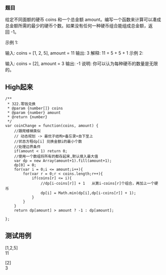 
### 题目
给定不同面额的硬币 coins 和一个总金额 amount。编写一个函数来计算可以凑成总金额所需的最少的硬币个数。如果没有任何一种硬币组合能组成总金额，返回 -1。

示例 1:

输入: coins = [1, 2, 5], amount = 11
输出: 3 
解释: 11 = 5 + 5 + 1
示例 2:

输入: coins = [2], amount = 3
输出: -1
说明:
你可以认为每种硬币的数量是无限的。

## High起来
```
/**
 * 322.零钱兑换
 * @param {number[]} coins
 * @param {number} amount
 * @return {number}
 */
var coinChange = function(coins, amount) {
    //跟爬楼梯类似
    // 动态规划 -> 最优子结构+备忘录+自下至上
    //状态方程dp[i] 兑换金额i的最小个数
    //处理边界条件
    if(amount < 1) return 0;
    //使用一个数组将所有的都存起来,默认填入最大值
    var dp = new Array(amount+1).fill(amount+1);
    dp[0] = 0;
    for(var i = 0;i <= amount;i++){
        for(var r = 0;r < coins.length;r++){
            if(coins[r] <= i){
                //dp[i-coins[r]] + 1   从第i-coins[r]个组合，再加上一个硬币
                dp[i] = Math.min(dp[i],dp[i-coins[r]] + 1);
            }
        }
    }
    return dp[amount] > amount ? -1 : dp[amount];

};
```

## 测试用例
[1,2,5]<br/>
11<br/>

[2]<br/>
3<br/>
